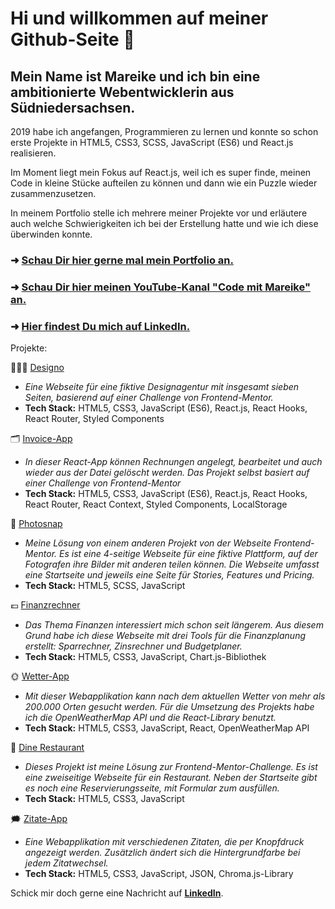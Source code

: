 <h1>Hi und willkommen auf meiner Github-Seite 👋</h1>

<h2>Mein Name ist Mareike und ich bin eine ambitionierte Webentwicklerin aus Südniedersachsen.</h2>
<p>2019 habe ich angefangen, Programmieren zu lernen und konnte so schon erste Projekte in HTML5, CSS3, SCSS, JavaScript (ES6) und React.js realisieren.</p>

<p>Im Moment liegt mein Fokus auf React.js, weil ich es super finde, meinen Code in kleine Stücke aufteilen zu können und dann wie ein Puzzle wieder zusammenzusetzen.</p>

<p>In meinem Portfolio stelle ich mehrere meiner Projekte vor und erläutere auch welche Schwierigkeiten ich bei der Erstellung hatte und wie ich diese überwinden konnte.</p>

<h3>➜ <a href="https://mareikewendler.netlify.app/" target="_blank">Schau Dir hier gerne mal mein Portfolio an.</a></h3>
<h3>➜ <a href="https://youtu.be/jKBzmj9Nths" target="_blank">Schau Dir hier meinen YouTube-Kanal "Code mit Mareike" an.</a></h3>
<h3>➜ <a href="https://www.linkedin.com/in/mareike-wendler/" target="_blank">Hier findest Du mich auf LinkedIn.</a></h3>

Projekte:

👩🏼‍🎨 <a href="https://mareikewendler.netlify.app/projekte/designo" target="_blank">Designo</a>
- <em>Eine Webseite für eine fiktive Designagentur mit insgesamt sieben Seiten, basierend auf einer Challenge von Frontend-Mentor.</em>
- <strong>Tech Stack:</strong> HTML5, CSS3, JavaScript (ES6), React.js, React Hooks, React Router, Styled Components

🗂 <a href="https://mareikewendler.netlify.app/projekte/invoice-app" target="_blank">Invoice-App</a> 
- <em>In dieser React-App können Rechnungen angelegt, bearbeitet und auch wieder aus der Datei gelöscht werden. Das Projekt selbst basiert auf einer Challenge von Frontend-Mentor</em>
- <strong>Tech Stack:</strong> HTML5, CSS3, JavaScript (ES6), React.js, React Hooks, React Router, React Context, Styled Components, LocalStorage

📸 <a href="https://mareikewendler.netlify.app/projekte/photosnap" target="_blank">Photosnap</a> 
- <em>Meine Lösung von einem anderen Projekt von der Webseite Frontend-Mentor. Es ist eine 4-seitige Webseite für eine fiktive Plattform, auf der Fotografen ihre Bilder mit anderen teilen können. Die Webseite umfasst eine Startseite und jeweils eine Seite für Stories, Features und Pricing.</em>
- <strong>Tech Stack:</strong> HTML5, SCSS, JavaScript

💶 <a href="https://mareikewendler.netlify.app/projekte/finanzrechner" target="_blank">Finanzrechner</a>  
- <em>Das Thema Finanzen interessiert mich schon seit längerem. Aus diesem Grund habe ich diese Webseite mit drei Tools für die Finanzplanung erstellt: Sparrechner, Zinsrechner und Budgetplaner.</em>
- <strong>Tech Stack:</strong> HTML5, CSS3, JavaScript, Chart.js-Bibliothek

🌞 <a href="https://mareikewendler.netlify.app/projekte/wetterapp" target="_blank">Wetter-App</a> 
- <em>Mit dieser Webapplikation kann nach dem aktuellen Wetter von mehr als 200.000 Orten gesucht werden. Für die Umsetzung des Projekts habe ich die OpenWeatherMap API und die React-Library benutzt.</em>
- <strong>Tech Stack:</strong> HTML5, CSS3, JavaScript, React, OpenWeatherMap API

🍝 <a href="https://mareikewendler.netlify.app/projekte/dine-restaurant" target="_blank">Dine Restaurant</a>
- <em>Dieses Projekt ist meine Lösung zur Frontend-Mentor-Challenge. Es ist eine zweiseitige Webseite für ein Restaurant. Neben der Startseite gibt es noch eine Reservierungsseite, mit Formular zum ausfüllen.</em>
- <strong>Tech Stack:</strong> HTML5, CSS3, JavaScript

🗯 <a href="https://mareikewendler.netlify.app/projekte/zitateapp" target="_blank">Zitate-App</a>
- <em>Eine Webapplikation mit verschiedenen Zitaten, die per Knopfdruck angezeigt werden. Zusätzlich ändert sich die Hintergrundfarbe bei jedem Zitatwechsel.</em>
- <strong>Tech Stack:</strong> HTML5, CSS3, JavaScript, JSON, Chroma.js-Library

<p>Schick mir doch gerne eine Nachricht auf <a href="https://www.linkedin.com/in/mareike-wendler/" target="_blank"><strong>LinkedIn</strong></a>.</p>
